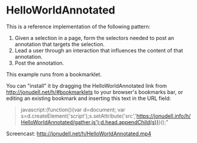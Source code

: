 # HelloWorldAnnotated

This is a reference implementation of the following pattern:

<ol>
<li>Given a selection in a page, form the selectors needed to post an annotation that targets the selection.

<li>Lead a user through an interaction that influences the content of that annotation.

<li>Post the annotation.
</ol>

This example runs from a bookmarklet.

You can "install" it by dragging the HelloWorldAnnotated link from http://jonudell.net/h/#bookmarklets to your browser's bookmarks 
bar, or editing an existing bookmark and inserting this text in the URL field: 

> javascript:(function(){var d=document; var s=d.createElement('script');s.setAttribute('src','https://jonudell.info/h/HelloWorldAnnotated/gather.js');d.head.appendChild(s)})();"

Screencast: http://jonudell.net/h/HelloWorldAnnotated.mp4


